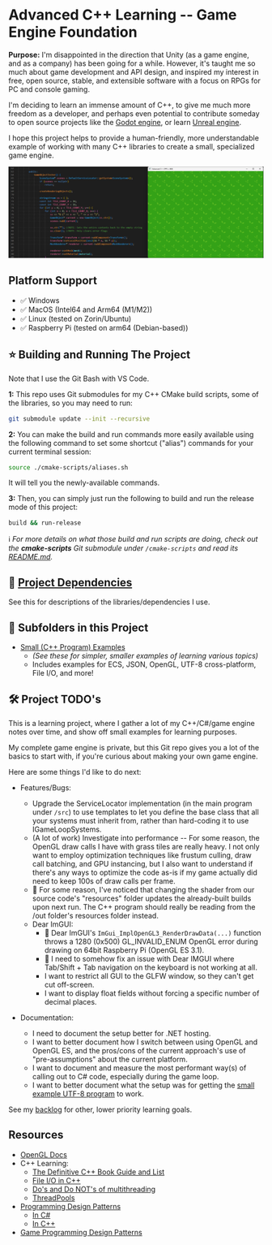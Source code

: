 # Advanced C++ Learning -- Game Engine Foundation
**Purpose:** I'm disappointed in the direction that Unity (as a game engine, and as a company) has been going for a while. However, it's taught me so much about game development and API design, and inspired my interest in free, open source, stable, and extensible software with a focus on RPGs for PC and console gaming.

I'm deciding to learn an immense amount of C++, to give me much more freedom as a developer, and perhaps even potential to contribute someday to open source projects like the [Godot engine](https://godotengine.org/), or learn [Unreal engine](https://www.unrealengine.com).

I hope this project helps to provide a human-friendly, more understandable example of working with many C++ libraries to create a small, specialized game engine.

![Project Overview Screenshot](/docs/images/Project%20Overview.png)


## Platform Support
- ✅ Windows
- ✅ MacOS (Intel64 and Arm64 (M1/M2))
- ✅ Linux (tested on Zorin/Ubuntu)
- ✅ Raspberry Pi (tested on arm64 (Debian-based))


## ⭐ Building and Running The Project
Note that I use the Git Bash with VS Code.

**1:** This repo uses Git submodules for my C++ CMake build scripts, some of the libraries, so you may need to run:
```sh
git submodule update --init --recursive
```

**2:** You can make the build and run commands more easily available using the following command to set some shortcut ("alias") commands for your current terminal session:
```sh
source ./cmake-scripts/aliases.sh
```

It will tell you the newly-available commands.

**3:** Then, you can simply just run the following to build and run the release mode of this project:
```sh
build && run-release
```

ℹ️ _For more details on what those build and run scripts are doing, check out the **cmake-scripts** Git submodule under `/cmake-scripts` and read its [README.md](https://github.com/Lunar2kPS/cmake-scripts)._


## 📕 [Project Dependencies](./LIBRARIES.md)
See this for descriptions of the libraries/dependencies I use.


## 📁 Subfolders in this Project
- [Small (C++ Program) Examples](./small-examples/README.md)
    - _(See these for simpler, smaller examples of learning various topics)_
    - Includes examples for ECS, JSON, OpenGL, UTF-8 cross-platform, File I/O, and more!


## 🛠️ Project TODO's
This is a learning project, where I gather a lot of my C++/C#/game engine notes over time, and show off small examples for learning purposes.

My complete game engine is private, but this Git repo gives you a lot of the basics to start with, if you're curious about making your own game engine.

Here are some things I'd like to do next:

- Features/Bugs:
    - Upgrade the ServiceLocator implementation (in the main program under `/src`) to use templates to let you define the base class that all your systems must inherit from, rather than hard-coding it to use IGameLoopSystems.
    - (A lot of work) Investigate into performance -- For some reason, the OpenGL draw calls I have with grass tiles are really heavy. I not only want to employ optimization techniques like frustum culling, draw call batching, and GPU instancing, but I also want to understand if there's any ways to optimize the code as-is if my game actually did need to keep 100s of draw calls per frame.
    - 🐛 For some reason, I've noticed that changing the shader from our source code's "resources" folder updates the already-built builds upon next run. The C++ program should really be reading from the /out folder's resources folder instead.
    - Dear ImGUI:
        - 🐛 Dear ImGUI's `ImGui_ImplOpenGL3_RenderDrawData(...)` function throws a 1280 (0x500) GL_INVALID_ENUM OpenGL error during drawing on 64bit Raspberry Pi (OpenGL ES 3.1).
        - 🐛 I need to somehow fix an issue with Dear IMGUI where Tab/Shift + Tab navigation on the keyboard is not working at all.
        - I want to restrict all GUI to the GLFW window, so they can't get cut off-screen.
        - I want to display float fields without forcing a specific number of decimal places.

- Documentation:
    - I need to document the setup better for .NET hosting.
    - I want to better document how I switch between using OpenGL and OpenGL ES, and the pros/cons of the current approach's use of "pre-assumptions" about the current platform.
    - I want to document and measure the most performant way(s) of calling out to C# code, especially during the game loop.
    - I want to better document what the setup was for getting the [small example UTF-8 program](./small-examples/utf-8) to work.

See my [backlog](/BACKLOG.md) for other, lower priority learning goals.


## Resources
- [OpenGL Docs](https://docs.gl/)
- C++ Learning:
    - [The Definitive C++ Book Guide and List](https://stackoverflow.com/questions/388242/the-definitive-c-book-guide-and-list)
    - [File I/O in C++](https://www.w3schools.com/cpp/cpp_files.asp)
    - [Do's and Do NOT's of multithreading](https://gamedev.stackexchange.com/a/80077)
    - [ThreadPools](https://learn.microsoft.com/en-us/dotnet/api/system.threading.threadpool?view=net-7.0)
- [Programming Design Patterns](https://refactoring.guru/design-patterns)
    - [In C#](https://refactoring.guru/design-patterns/csharp)
    - [In C++](https://refactoring.guru/design-patterns/cpp)
- [Game Programming Design Patterns](https://gameprogrammingpatterns.com/contents.html)
